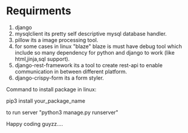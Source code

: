 # Requirments

1. django
2. mysqlclient its pretty self descriptive mysql database handler. 
3. pillow  its a image processing tool.
4. for some cases in linux "blaze"  blaze is must have debug tool which include so many dependency for python and django to work (like html,jinja,sql support).
5. django-rest-framework  its a tool to create rest-api to enable communication in between different platform.
6. django-crispy-form its a form styler.

Command to install package in linux:

pip3 install your_package_name

to run server "python3 manage.py runserver"

Happy coding guyzz....
